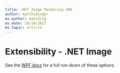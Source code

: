 ```yaml
---
title: .NET Image Rendering SDK
author: matthidinger
ms.author: mahiding
ms.date: 10/19/2017
ms.topic: article
---
```


# Extensibility - .NET Image

See the [WPF docs](../net-wpf/getting-started.md) for a full run-down of these options.